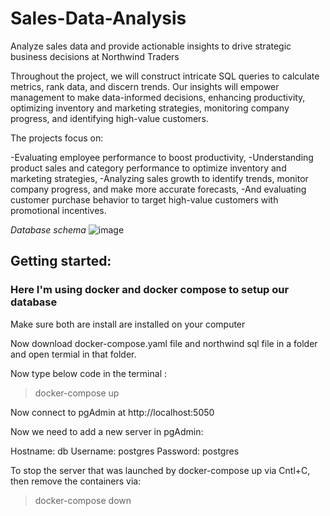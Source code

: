 # Sales-Data-Analysis
Analyze sales data and provide actionable insights to drive strategic business decisions at Northwind Traders

Throughout the project, we will construct intricate SQL queries to calculate metrics, rank data, and discern trends. Our insights will empower management to make data-informed decisions, enhancing productivity, optimizing inventory and marketing strategies, monitoring company progress, and identifying high-value customers.

The projects focus on:

-Evaluating employee performance to boost productivity,
-Understanding product sales and category performance to optimize inventory and marketing strategies,
-Analyzing sales growth to identify trends, monitor company progress, and make more accurate forecasts,
-And evaluating customer purchase behavior to target high-value customers with promotional incentives.

_Database schema_
![image](https://github.com/user-attachments/assets/4f0bbea4-31bc-4c48-b5f6-9dc50cd5ae7e)

## Getting started:

### Here I'm using docker and docker compose to setup our database

Make sure both are install are installed on your computer

Now download docker-compose.yaml file and northwind sql file in a folder and open termial in that folder.

Now type below code in the terminal :
> docker-compose up

Now connect to pgAdmin at http://localhost:5050

Now we need to add a new server in pgAdmin:

Hostname: db
Username: postgres
Password: postgres

To stop the server that was launched by docker-compose up via Cntl+C, then remove the containers via:
> docker-compose down




